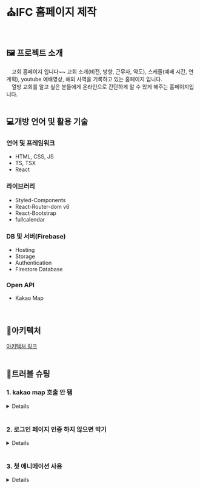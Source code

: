 <h1>⛪IFC 홈페이지 제작</h1>

<br/>

<h2>🖼 프로젝트 소개</h2>
<div>
  <span>&emsp;교회 홈페이지 입니다~~ 교회 소개(비전, 방향, 근무자, 약도), 스케줄(예배 시간, 연계획), youtube 예배영상, 해외 사역을 기록하고 있는 홈페이지 입니다.</span><br/>
  <span>&emsp;열방 교회를 알고 싶은 분들에게 온라인으로 간단하게 알 수 있게 해주는 홈페이지입니다.</span>
</div>


<br/>


<h2>💻개방 언어 및 활용 기술</h2>
<h3>언어 및 프레임워크</h3>
<ul>
  <li>HTML, CSS, JS</li>
  <li>TS, TSX</li>
  <li>React</li>
</ul>
<h3>라이브러리</h3>
<ul>
  <li>Styled-Components</li>
  <li>React-Router-dom v6</li>
  <li>React-Bootstrap</li>
  <li>fullcalendar</li>
</ul>
<h3>DB 및 서버(Firebase)</h3>
<ul>
  <li>Hosting</li>
  <li>Storage</li>
  <li>Authentication</li>
  <li>Firestore Database</li>
</ul>
<h3>Open API</h3>
<ul>
  <li>Kakao Map</li>
</ul>


<br/>


<h2>🎨아키텍처</h2>
<a 
  href='https://lucid.app/lucidspark/d237b803-7886-4a04-b8db-048a460c1f64/edit?viewport_loc=-1662%2C-2150%2C5988%2C5794%2C0_0&invitationId=inv_f5c7878b-dc4e-4cf7-bcae-8e8470a05d0a' target='_blank'
>아키텍처 링크</a>


<br/>
<br/>


<h2>🎇트러블 슈팅</h2>

<h3>1. kakao map 호출 안 됌</h3>
<details>
<h4>1. TS으로 인한 타입 에러</h4>
<span>&ensp; 카카오 맵 오픈 api를 사용했다. kakao map에 있는 코드 붙였는데 오류가 계속 생겼다. 그 이유는 ts환경에서 처음 사용해서 타입으로 인해 오류가 발생했다. 그래서 계속 찾아보는 중 해결 방법을 찾았는데 window를 객체로 거기에 kakao를 any로 선언한 후 window 객체에서 kakako 속성을 추출해서 해결했다. </span>

  ```typescript
  // 코드 추가
  declare global { //타입 선언
    interface Window {
      kakao: any;
    }
  }

  const { kakao } = window; //window 객체에서 kakao라는 속성을 추출
  ...
  ```

<br/>
<hr/>

<h4>2. 트러블 슈팅은 아니지만 다양한 기능 추가</h4>
<span>&ensp;다양한 기능을 추가했다. 확대 축소 컨트롤, 커스텀 오버레이 생성, 클릭 시 page url 반환, 마커 클릭 시 이벤트 처리, 클린업 함수를 활용하여 이벤트 리스너 제거
</span>

  ```typescript
  // 코드 추가
    const zoomControl = new kakao.maps.ZoomControl(); //확대 축소 컨트롤
      map.addControl(zoomControl, window.kakao.maps.ControlPosition.BOTTOMRIGHT); // 제어 UI의 위치 설정

    const customOverlay = new kakao.maps.CustomOverlay({ // 커스텀 오버레이 생성
      map: map,
      content: `
      <div style="position:relative;">
        <div style="background-color:white; padding:5px; border-radius:5px; text-align:center; font-size:20px; font-weight: 900; border: 2px solid gray; border-radius: 10px;">열방교회</div>
        <div 
          style="position:absolute; left:50%; bottom:-10px; transform:translateX(-50%); width:0;
          height:0; border-left:5px solid transparent; border-right:5px solid transparent; border-top:10px solid gray;"
        >
        </div>
      </div>
    `, // 오버레이에 표시할 내용 (HTML 형식)
      position: mapPosition, // 오버레이의 위치
      xAnchor: 0.5, // 오버레이의 가로 위치 설정
      yAnchor: 2.5, // 오버레이의 세로 위치 설정
    });

    const handleMarkerClick = () => { //클릭 시 page url 반환
      window.open(`https://map.kakao.com/link/search/경남 양산시 삼호동부6길 18`);
    };

    // 마커 클릭 시 이벤트 처리
    kakao.maps.event.addListener(marker, 'click', handleMarkerClick);

    // 클린업 함수를 활용하여 이벤트 리스너 제거
    return () => {
      kakao.maps.event.removeListener(marker, 'click', handleMarkerClick);
    };
  ...
  ```
</details>


<br/>


<h3>2. 로그인 페이지 인증 하지 않으면 막기</h3>
<details>
  <h4>1. prompt로 막기 (시작)</h4>
  <span>&ensp; 우선 tsx에 변수로 인증해야 하는 값을 넣고 prompt로 클라이언트에세 값을 받아 동일하면 페이지를 넘기는 현태로 구성했다. (임시로 했음. </span>
  <h4>2. 인증 값을 DB에 숨기고 모달 창으로 값을 받으며 발생한 오류</h4>
  <span>&ensp; 우선 처음 부딪힌 오류는 아무리 같은 useEffect에 있다고 해도 prompt가 먼저 호출된다는 것이다. 그래서 DB에 있는 인증값이 불러오기 전에 prompt가 반응해 반값으로 확인을 누르면 페이지로 넘어간다는 것이였다.  
   </span>
   <br/>
   <span>&ensp; 그리고 url로 접근 했을 때도 막아야 하기에 때문에 페이지를 넘어 갔을 때 팝업이 뜨는 형태였는데 관리자 - 요소에서 팝업 html을 지우면 로그인 기능을 사용할 수 있다는 것이다.  
   </span>
   <h4>3. 다시 prompt 사용해서 막고 어러번의 if문을 사용해 해결</h4>
   <span>&ensp; 우선 prompt로 클라이언트에게 값을 받고 if문을 이용해 값이 있으면 DB에서 인증 값을 가져오고 동일하면 페이지로 넘기고 아니면 home으로 보내게 했다. 이 기능은 useEffect로 페이지 접근 시 바로 prompt 뜨게 해결했다. 많은 사람들이 prompt는 옛날 기술이라 안쓴다는 이야기를 많이 하던데 오히려 보안 적으로는 더 잘 보호가 되서 나는 좋은 기능이라고 생각한다.
   </span>
  
  ```typescript
   useEffect(() => { //로그인 페이지 접속 시 인증 및 중복 로그인 막기
      if (loggedIn) {
          alert('이미 로그인 되어 있습니다.')
          navigate('/');
          return;
      }

      if (chack) {
          return;
      }

      const answer = prompt('관리자 로그인입니다. 인증번호를 입력해주세요', "");

      const checkCertification = async () => {
          // DB에서 인증 값 가져오는 코드...;

          if (certification === answer) {
              setChack(true);
              navigate('/login');
          } else {
              alert("인증 번호가 틀렸습니다. 제작자에게 문의하세요")
              navigate('/');
          }
      }

      if (answer == null || answer === '') {
          alert("인증 번호가 틀렸습니다. 제작자에게 문의하세요")
          navigate('/');
      } else (
          checkCertification()
      )
   }, [navigate, chack, loggedIn]);
  ...
  ```
</details>


<br/>


<h3>3. 첫 애니메이션 사용</h3>
<details>
  <h4>1. css 애니메이션 기능 첫 사용으로 인한 오류</h4>
  <span>&ensp; 페이지 넘기거나 횡스크롤에 반응에 글자들이 나타나는 기능을 구현하기 위해 react-intersection-observer 라이브러리를 쓰기 위해 공부하고 검색하고 사용을 했는데 전혀 적용이 되지 않았다. 1시간 후 이유를 알았다. router v6에 지원 안 된다는 것이다.
  </span>
  <h4>2. css로 애니메이션 구현 및 추후 Framer-motion로 구현</h4>
  <span>&ensp; 간단하게 css로 페이지 이동 시 효과를 반응하게 하고 필요한 기능을 다 구현한 후 Framer-motion로 계획한 기능들을 추가할 계획이다. 
  </span>
  
  ```typescript
  import styled, {keyframes} from "styled-components";

  const fadeInAnimation = keyframes`
    from {
        opacity: 0;
    }
    to {
        opacity: 1;
    }
  `;

  export const PageBody = styled.div`
    width: 100%;
    animation: ${fadeInAnimation} 0.3s ease-in;
  `;
  ...
  ```
  
</details>
